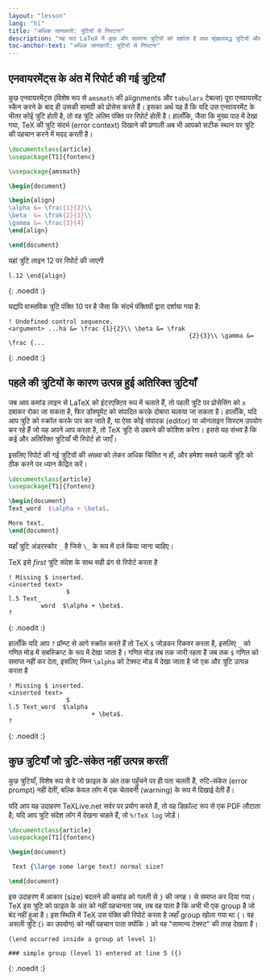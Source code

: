 ```yaml
---
layout: "lesson"
lang: "hi"
title: "अधिक जानकारी: त्रुटियों से निपटना"
description: "यह पाठ LaTeX में कुछ और सामान्य त्रुटियों को दर्शाता है तथा श्रृंखलाबद्ध त्रुटियों और साइलेंट त्रुटियों (silent errors) के बारे में बताता है।"
toc-anchor-text: "अधिक जानकारी: त्रुटियों से निपटना"
---
```


## एनवायरमेंट्स के अंत में रिपोर्ट की गई त्रुटियाँ

कुछ एनवायरमेंट्स (विशेष रूप से `amsmath` की alignments और `tabularx` टेबल्स) पूरा एनवायरमेंट स्कैन करने के बाद ही उसकी सामग्री को प्रोसेस करते हैं। इसका अर्थ यह है कि यदि उस एनवायरमेंट के भीतर कोई त्रुटि होती है, तो वह त्रुटि अंतिम पंक्ति पर रिपोर्ट होती है। हालाँकि, जैसा कि मुख्य पाठ में देखा गया, TeX की त्रुटि संदर्भ (error context) दिखाने की प्रणाली अब भी आपको सटीक स्थान पर त्रुटि की पहचान करने में मदद करती है।

```latex
\documentclass{article}
\usepackage[T1]{fontenc}

\usepackage{amsmath}

\begin{document}

\begin{align}
\alpha &= \frac{1}{2}\\
\beta  &= \frak{2}{3}\\
\gamma &= \frac{3}{4} 
\end{align}

\end{document}
```

यहां त्रुटि लाइन 12 पर रिपोर्ट की जाएगी

```
l.12 \end{align}
```
{: .noedit :}

यद्यपि वास्तविक त्रुटि पंक्ति 10 पर है जैसा कि संदर्भ पंक्तियों द्वारा दर्शाया गया है:


```
! Undefined control sequence.
<argument> ...ha &= \frac {1}{2}\\ \beta &= \frak 
                                                  {2}{3}\\ \gamma &= \frac {...
```
{: .noedit :}


## पहले की त्रुटियों के कारण उत्पन्न हुई अतिरिक्त त्रुटियाँ

जब आप कमांड लाइन से LaTeX को इंटरएक्टिव रूप में चलाते हैं, तो पहली त्रुटि पर प्रोसेसिंग को `x` दबाकर रोका जा सकता है, फिर डॉक्यूमेंट को संपादित करके दोबारा चलाया जा सकता है। हालाँकि, यदि आप त्रुटि को स्क्रॉल करके पार कर जाते हैं, या ऐसा कोई संपादक (editor) या ऑनलाइन सिस्टम उपयोग कर रहे हैं जो यह अपने आप करता है, तो TeX त्रुटि से उबरने की कोशिश करेगा। इससे यह संभव है कि कई और अतिरिक्त त्रुटियाँ भी रिपोर्ट हो जाएँ।  

इसलिए रिपोर्ट की गई त्रुटियों की _संख्या_ को लेकर अधिक चिंतित न हों, और हमेशा सबसे पहली त्रुटि को ठीक करने पर ध्यान केंद्रित करें।

```latex
\documentclass{article}
\usepackage[T1]{fontenc}

\begin{document}
Text_word  $\alpha + \beta$.

More text.
\end{document}
```

यहाँ त्रुटि अंडरस्कोर `_` है जिसे `\_` के रूप में दर्ज किया जाना चाहिए।

TeX इसे _first_ त्रुटि संदेश के साथ सही ढंग से रिपोर्ट करता है

```
! Missing $ inserted.
<inserted text> 
                $
l.5 Text_
         word  $\alpha + \beta$.
?
```
{: .noedit :}

हालाँकि यदि आप `?` प्रॉम्प्ट से आगे स्क्रॉल करते हैं तो TeX `$` जोड़कर रिकवर करता है, इसलिए `_` को गणित मोड में सबस्क्रिप्ट के रूप में देखा जाता है। गणित मोड तब तक जारी रहता है जब तक `$` गणित को समाप्त नहीं कर देता, इसलिए निम्न `\alpha` को टेक्स्ट मोड में देखा जाता है जो एक और त्रुटि उत्पन्न करता है

```
! Missing $ inserted.
<inserted text> 
                $
l.5 Text_word  $\alpha
                       + \beta$.
? 
```
{: .noedit :}


## कुछ त्रुटियाँ जो त्रुटि-संकेत नहीं उत्पन्न करतीं

कुछ त्रुटियाँ, विशेष रूप से वे जो फ़ाइल के अंत तक पहुँचने पर ही पता चलती हैं, रुटि-संकेत (error prompt) नहीं देतीं, बल्कि केवल लॉग में एक चेतावनी (warning) के रूप में दिखाई देती हैं।  

यदि आप यह उदाहरण TeXLive.net सर्वर पर प्रयोग करते हैं, तो वह डिफ़ॉल्ट रूप से एक PDF लौटाता है; यदि आप त्रुटि संदेश लॉग में देखना चाहते हैं, तो `%!TeX log` जोड़ें।


```latex
\documentclass{article}
\usepackage[T1]{fontenc}

\begin{document}

 Text {\large some large text) normal size?

\end{document}
```

इस उदाहरण में आकार (size) बदलने की कमांड को गलती से `}` की जगह `)` से समाप्त कर दिया गया। TeX इस त्रुटि को फाइल के अंत को नहीं पहचानता जब, तब वह पाता है कि अभी भी एक group है जो बंद नहीं हुआ है। इस स्थिति में TeX उस पंक्ति की रिपोर्ट करता है जहाँ group खोला गया था `{`। वह असली त्रुटि (`)` का उपयोग) को नहीं पहचान पाता क्योंकि `)` को वह "सामान्य टेक्स्ट" की तरह देखता है।

```
(\end occurred inside a group at level 1)

### simple group (level 1) entered at line 5 ({)
```
{: .noedit :}


<script>
  window.addEventListener('load', function(){
  rlselectline('pre0',10);
  rlselectline('pre3',5);
  rlselectline('pre6',6);
  }, false);
</script>
